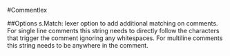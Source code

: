#Commentlex

##Options
s.Match: lexer option to add additional matching on comments. For single line comments this string needs to directly follow the characters that trigger the comment ignoring any whitespaces. For multiline comments this string needs to be anywhere in the comment.

